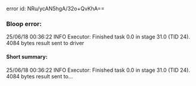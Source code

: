error id: NRu/ycAN5hgA/32o+QvKhA==
### Bloop error:

25/06/18 00:36:22 INFO Executor: Finished task 0.0 in stage 31.0 (TID 24). 4084 bytes result sent to driver
#### Short summary: 

25/06/18 00:36:22 INFO Executor: Finished task 0.0 in stage 31.0 (TID 24). 4084 bytes result sent to...